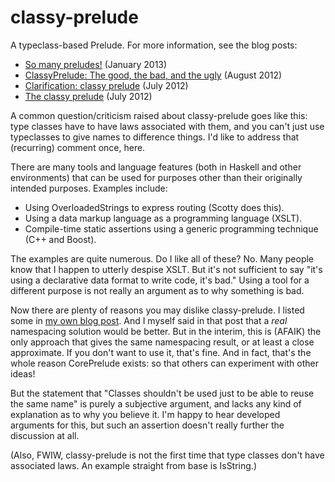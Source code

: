 classy-prelude
==============

A typeclass-based Prelude. For more information, see the blog posts:

* [So many preludes!](http://www.yesodweb.com/blog/2013/01/so-many-preludes) (January 2013)
* [ClassyPrelude: The good, the bad, and the ugly](http://www.yesodweb.com/blog/2012/08/classy-prelude-good-bad-ugly) (August 2012)
* [Clarification: classy prelude](http://www.yesodweb.com/blog/2012/07/clarification-classy-prelude) (July 2012)
* [The classy prelude](http://www.yesodweb.com/blog/2012/07/classy-prelude) (July 2012)

A common question/criticism raised about classy-prelude goes like this: type
classes have to have laws associated with them, and you can't just use
typeclasses to give names to difference things. I'd like to address that
(recurring) comment once, here.

There are many tools and language features (both in Haskell and other
environments) that can be used for purposes other than their originally
intended purposes. Examples include:

* Using OverloadedStrings to express routing (Scotty does this).
* Using a data markup language as a programming language (XSLT).
* Compile-time static assertions using a generic programming technique (C++ and Boost).

The examples are quite numerous. Do I like all of these? No. Many people know
that I happen to utterly despise XSLT. But it's not sufficient to say "it's
using a declarative data format to write code, it's bad." Using a tool for a
different purpose is not really an argument as to why something is bad.

Now there are plenty of reasons you may dislike classy-prelude. I listed some
in [my own blog post](http://www.yesodweb.com/blog/2013/01/so-many-preludes).
And I myself said in that post that a *real* namespacing solution would be
better. But in the interim, this is (AFAIK) the only approach that gives the
same namespacing result, or at least a close approximate. If you don't want to
use it, that's fine. And in fact, that's the whole reason CorePrelude exists:
so that others can experiment with other ideas!

But the statement that "Classes shouldn't be used just to be able to reuse the
same name" is purely a subjective argument, and lacks any kind of explanation
as to why you believe it. I'm happy to hear developed arguments for this, but
such an assertion doesn't really further the discussion at all.

(Also, FWIW, classy-prelude is not the first time that type classes don't have
associated laws. An example straight from base is IsString.)
